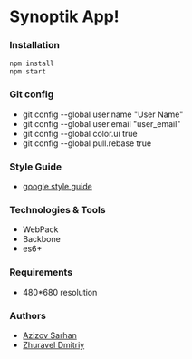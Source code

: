 # Synoptik App!

### Installation

```
npm install
npm start
```

### Git config

* git config --global user.name "User Name"
* git config --global user.email "user_email"
* git config --global color.ui true
* git config --global pull.rebase true

### Style Guide

* [google style guide](https://google.github.io/styleguide/javascriptguide.xml)

### Technologies & Tools

* WebPack
* Backbone
* es6+

### Requirements
* 480*680 resolution

### Authors

* [Azizov Sarhan](https://github.com/Jayser/)
* [Zhuravel Dmitriy](https://github.com/dmZhur)